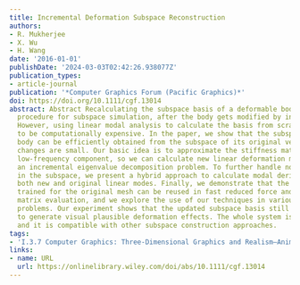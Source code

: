 ```yaml
---
title: Incremental Deformation Subspace Reconstruction
authors:
- R. Mukherjee
- X. Wu
- H. Wang
date: '2016-01-01'
publishDate: '2024-03-03T02:42:26.938077Z'
publication_types:
- article-journal
publication: '*Computer Graphics Forum (Pacific Graphics)*'
doi: https://doi.org/10.1111/cgf.13014
abstract: Abstract Recalculating the subspace basis of a deformable body is a mandatory
  procedure for subspace simulation, after the body gets modified by interactive applications.
  However, using linear modal analysis to calculate the basis from scratch is known
  to be computationally expensive. In the paper, we show that the subspace of a modified
  body can be efficiently obtained from the subspace of its original version, if mesh
  changes are small. Our basic idea is to approximate the stiffness matrix by its
  low-frequency component, so we can calculate new linear deformation modes by solving
  an incremental eigenvalue decomposition problem. To further handle nonlinear deformations
  in the subspace, we present a hybrid approach to calculate modal derivatives from
  both new and original linear modes. Finally, we demonstrate that the cubature samples
  trained for the original mesh can be reused in fast reduced force and stiffness
  matrix evaluation, and we explore the use of our techniques in various simulation
  problems. Our experiment shows that the updated subspace basis still allows a simulator
  to generate visual plausible deformation effects. The whole system is efficient
  and it is compatible with other subspace construction approaches.
tags:
- 'I.3.7 Computer Graphics: Three-Dimensional Graphics and Realism—Animation'
links:
- name: URL
  url: https://onlinelibrary.wiley.com/doi/abs/10.1111/cgf.13014
---
```

